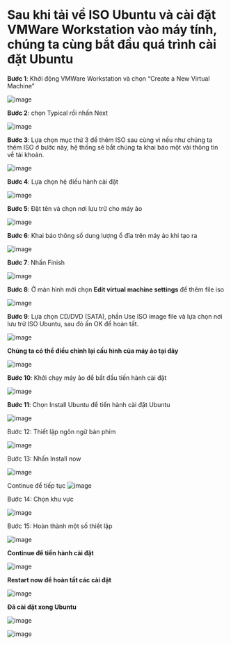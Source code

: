 # Sau khi tải về ISO Ubuntu và cài đặt VMWare Workstation vào máy tính, chúng ta cùng bắt đầu quá trình cài đặt Ubuntu

**Bước 1**: Khởi động VMWare Workstation và chọn “Create a New Virtual Machine”

![image](https://user-images.githubusercontent.com/101611197/158721023-8c7f000b-f248-48d5-805f-3f099a2c4794.png)

**Bước 2**: chọn Typical rồi nhấn Next

![image](https://user-images.githubusercontent.com/101611197/158721368-5c3d5f11-a84e-46f2-91df-f8fe2d2f66a5.png)

**Bước 3**: Lựa chọn mục thứ 3 để thêm ISO sau cùng vì nếu như chúng ta thêm ISO ở bước này, hệ thống sẽ bắt chúng ta khai báo một vài thông tin về tài khoản.

![image](https://user-images.githubusercontent.com/101611197/158721508-8fcda6a1-8ad4-49bc-92bf-84223addf60c.png)

**Bước 4**: Lựa chọn hệ điều hành cài đặt 

![image](https://user-images.githubusercontent.com/101611197/158732652-71f532bb-70f8-4955-a71e-9e009ed726a6.png)

**Bước 5**: Đặt tên và chọn nơi lưu trữ cho máy ảo

![image](https://user-images.githubusercontent.com/101611197/158732775-04dc56ce-9276-4613-95e8-4db009bda76d.png)

**Bước 6**: Khai báo thông số dung lượng ổ đĩa trên máy ảo khi tạo ra

![image](https://user-images.githubusercontent.com/101611197/158732841-4524eaf4-2629-40e3-afab-c1da43a45861.png)

**Bước 7**: Nhấn Finish

![image](https://user-images.githubusercontent.com/101611197/158732883-bb226f40-6683-4a39-a9aa-7e1b32474d2d.png)

**Bước 8**: Ở màn hình mới chọn **Edit virtual machine settings** để thêm file iso

![image](https://user-images.githubusercontent.com/101611197/158723491-f4ec2901-c75f-4f90-ad5a-a7ddd43b6bec.png)

**Bước 9**: Lựa chọn CD/DVD (SATA), phần Use ISO image file và lựa chọn nơi lưu trữ ISO Ubuntu, sau đó ấn OK để hoàn tất.

![image](https://user-images.githubusercontent.com/101611197/158733082-cefd20ea-4ef2-46a3-a4ff-e5eebde8fe1e.png)

**Chúng ta có thể điều chỉnh lại cấu hình của máy ảo tại đây**

![image](https://user-images.githubusercontent.com/101611197/158723852-cb8c909a-7f21-4ed2-a91a-5ee5b1c2209d.png)

**Bước 10**: Khởi chạy máy ảo để bắt đầu tiến hành cài đặt

![image](https://user-images.githubusercontent.com/101611197/158723975-82d6d99a-fdad-493a-8145-a6371ea87391.png)

**Bước 11**: Chọn Install Ubuntu để tiến hành cài đặt Ubuntu

![image](https://user-images.githubusercontent.com/101611197/158733944-254aaa4e-f4f8-4f07-9dac-986bb4caf39e.png)

Bước 12: Thiết lập ngôn ngữ bàn phím

![image](https://user-images.githubusercontent.com/101611197/158734006-bd458e6c-c867-421a-a954-928d53933488.png)

Bước 13: Nhấn Install now

![image](https://user-images.githubusercontent.com/101611197/158734197-c11109b9-2016-4c45-a25b-ae6a8d58e3e9.png)

Continue để tiếp tục
![image](https://user-images.githubusercontent.com/101611197/158734265-967ce47d-56a0-4ea2-9228-f569163fc023.png)

Bước 14: Chọn khu vực

![image](https://user-images.githubusercontent.com/101611197/158734562-cc5710a8-d1a0-4d64-b4a3-6a40d8fb23b3.png)

Bước 15: Hoàn thành một số thiết lập

![image](https://user-images.githubusercontent.com/101611197/158734789-0cab36af-80ea-41c6-bff0-bf5ef09859fd.png)

**Continue để tiến hành cài đặt**

![image](https://user-images.githubusercontent.com/101611197/158734929-fa541937-0f44-454e-ac09-831ab10802f4.png)

**Restart now để hoàn tất các cài đặt**

![image](https://user-images.githubusercontent.com/101611197/158735918-cef90457-96d5-47e9-acc3-1e2029c1826e.png)

**Đã cài đặt xong Ubuntu**

![image](https://user-images.githubusercontent.com/101611197/158739450-122fedfe-74f2-41d6-b66e-2a913cf3b9e7.png)

![image](https://user-images.githubusercontent.com/101611197/158739554-56a498a2-c8aa-489c-9e9a-f8108e4dd489.png)

